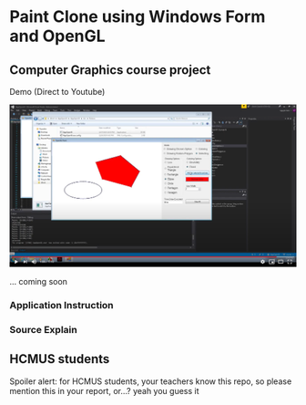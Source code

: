 # Paint Clone using Windows Form and OpenGL

## Computer Graphics course project

Demo (Direct to Youtube)

[![Everything Is AWESOME](youtube.PNG)](https://www.youtube.com/watch?v=xLoKmvHpaUM "Everything Is AWESOME")

... coming soon

### Application Instruction

### Source Explain

## HCMUS students

Spoiler alert: for HCMUS students, your teachers know this repo, so please mention this in your report, or...? yeah you guess it 
